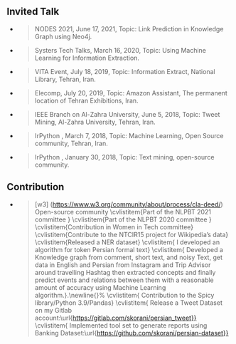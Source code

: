## Invited Talk
- > NODES 2021, June 17, 2021, Topic: Link Prediction in Knowledge Graph using Neo4j.
- > Systers Tech Talks, March 16, 2020, Topic: Using Machine Learning  for Information Extraction.
- > VITA Event, July 18, 2019, Topic: Information Extract, National Library, Tehran, Iran.
- > Elecomp, July 20, 2019, Topic: Amazon Assistant, The permanent location of Tehran Exhibitions, Iran.
- > IEEE Branch on Al-Zahra University, June 5, 2018, Topic: Tweet Mining, Al-Zahra University, Tehran, Iran.
- > IrPython , March 7, 2018, Topic: Machine Learning, Open Source community, Tehran, Iran.
- > IrPython , January 30, 2018, Topic: Text mining, open-source community.





## Contribution 
- > [w3] (https://www.w3.org/community/about/process/cla-deed/)
 Open-source community
\cvlistitem{Part of the  NLPBT 2021 committee }
\cvlistitem{Part of the  NLPBT 2020 committee }
\cvlistitem{Contribution in Women in Tech committee}
\cvlistitem{Contribute to the NTCIR15 project for Wikipedia’s data}
\cvlistitem{Released a NER dataset}
\cvlistitem{ I developed an algorithm for token Persian formal text}
\cvlistitem{ Developed a Knowledge graph from comment, short text, and noisy Text, get data in English and Persian from Instagram and Trip Advisor around travelling Hashtag then extracted concepts and finally predict events and relations between them with a reasonable amount of accuracy using Machine Learning algorithm.}.\newline{}%
\cvlistitem{ Contribution to the Spicy library/Python 3.9/Pandas}
\cvlistitem{ Release a Tweet Dataset on my Gitlab account:\url{https://gitlab.com/skorani/persian_tweet}}
\cvlistitem{ Implemented tool set to generate reports using Banking Dataset:\url{https://github.com/skorani/persian-dataset}}

